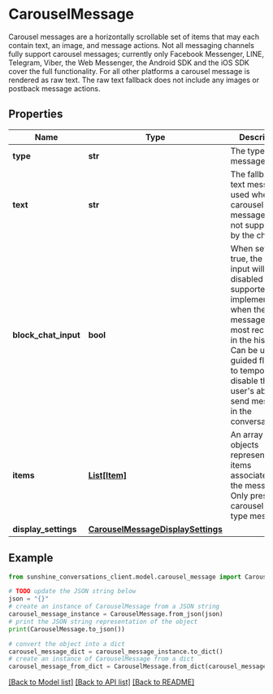 # CarouselMessage

Carousel messages are a horizontally scrollable set of items that may each contain text, an image, and message actions. Not all messaging channels fully support carousel messages; currently only Facebook Messenger, LINE, Telegram, Viber, the Web Messenger, the Android SDK and the iOS SDK cover the full functionality. For all other platforms a carousel message is rendered as raw text. The raw text fallback does not include any images or postback message actions.

## Properties

Name | Type | Description | Notes
------------ | ------------- | ------------- | -------------
**type** | **str** | The type of message. | [default to 'carousel']
**text** | **str** | The fallback text message used when carousel messages are not supported by the channel. | [optional] [readonly] 
**block_chat_input** | **bool** | When set to true, the chat input will be disabled on supported client implementations when the message is the most recent one in the history. Can be used for guided flows or to temporarily disable the user&#39;s ability to send messages in the conversation. | [optional] 
**items** | [**List[Item]**](Item.md) | An array of objects representing the items associated with the message. Only present in carousel and list type messages. | 
**display_settings** | [**CarouselMessageDisplaySettings**](CarouselMessageDisplaySettings.md) |  | [optional] 

## Example

```python
from sunshine_conversations_client.model.carousel_message import CarouselMessage

# TODO update the JSON string below
json = "{}"
# create an instance of CarouselMessage from a JSON string
carousel_message_instance = CarouselMessage.from_json(json)
# print the JSON string representation of the object
print(CarouselMessage.to_json())

# convert the object into a dict
carousel_message_dict = carousel_message_instance.to_dict()
# create an instance of CarouselMessage from a dict
carousel_message_from_dict = CarouselMessage.from_dict(carousel_message_dict)
```
[[Back to Model list]](../README.md#documentation-for-models) [[Back to API list]](../README.md#documentation-for-api-endpoints) [[Back to README]](../README.md)


